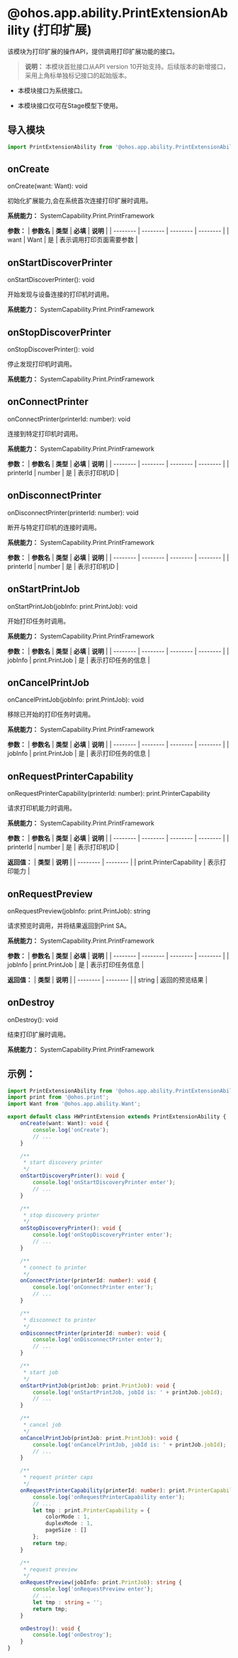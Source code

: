 # @ohos.app.ability.PrintExtensionAbility (打印扩展)

该模块为打印扩展的操作API，提供调用打印扩展功能的接口。

> **说明：**
> 本模块首批接口从API version 10开始支持。后续版本的新增接口，采用上角标单独标记接口的起始版本。

- 本模块接口为系统接口。

- 本模块接口仅可在Stage模型下使用。

## 导入模块

```ts
import PrintExtensionAbility from '@ohos.app.ability.PrintExtensionAbility';
```

## onCreate

onCreate(want: Want): void

初始化扩展能力,会在系统首次连接打印扩展时调用。

**系统能力：** SystemCapability.Print.PrintFramework

**参数：**
| **参数名** | **类型** | **必填** | **说明** |
| -------- | -------- | -------- | -------- |
| want | Want | 是 | 表示调用打印页面需要参数 |

## onStartDiscoverPrinter

onStartDiscoverPrinter(): void

开始发现与设备连接的打印机时调用。

**系统能力：** SystemCapability.Print.PrintFramework

## onStopDiscoverPrinter

onStopDiscoverPrinter(): void

停止发现打印机时调用。

**系统能力：** SystemCapability.Print.PrintFramework

## onConnectPrinter

onConnectPrinter(printerId: number): void

连接到特定打印机时调用。

**系统能力：** SystemCapability.Print.PrintFramework

**参数：**
| **参数名** | **类型** | **必填** | **说明** |
| -------- | -------- | -------- | -------- |
| printerId | number | 是 | 表示打印机ID |

## onDisconnectPrinter

onDisconnectPrinter(printerId: number): void

断开与特定打印机的连接时调用。

**系统能力：** SystemCapability.Print.PrintFramework

**参数：**
| **参数名** | **类型** | **必填** | **说明** |
| -------- | -------- | -------- | -------- |
| printerId | number | 是 | 表示打印机ID |

## onStartPrintJob

onStartPrintJob(jobInfo: print.PrintJob): void

开始打印任务时调用。

**系统能力：** SystemCapability.Print.PrintFramework

**参数：**
| **参数名** | **类型** | **必填** | **说明** |
| -------- | -------- | -------- | -------- |
| jobInfo | print.PrintJob | 是 | 表示打印任务的信息 |

## onCancelPrintJob

onCancelPrintJob(jobInfo: print.PrintJob): void

移除已开始的打印任务时调用。

**系统能力：** SystemCapability.Print.PrintFramework

**参数：**
| **参数名** | **类型** | **必填** | **说明** |
| -------- | -------- | -------- | -------- |
| jobInfo | print.PrintJob | 是 | 表示打印任务的信息 |

## onRequestPrinterCapability

onRequestPrinterCapability(printerId: number): print.PrinterCapability

请求打印机能力时调用。

**系统能力：** SystemCapability.Print.PrintFramework

**参数：**
| **参数名** | **类型** | **必填** | **说明** |
| -------- | -------- | -------- | -------- |
| printerId | number | 是 | 表示打印机ID |

**返回值：**
| **类型** | **说明** |
| -------- | -------- |
| print.PrinterCapability | 表示打印能力 |

## onRequestPreview

onRequestPreview(jobInfo: print.PrintJob): string

请求预览时调用，并将结果返回到Print SA。

**系统能力：** SystemCapability.Print.PrintFramework

**参数：**
| **参数名** | **类型** | **必填** | **说明** |
| -------- | -------- | -------- | -------- |
| jobInfo | print.PrintJob | 是 | 表示打印任务信息 |

**返回值：**
| **类型** | **说明** |
| -------- | -------- |
| string | 返回的预览结果 |

## onDestroy

onDestroy(): void

结束打印扩展时调用。

**系统能力：** SystemCapability.Print.PrintFramework

## **示例：**

```ts
import PrintExtensionAbility from '@ohos.app.ability.PrintExtensionAbility';
import print from '@ohos.print';
import Want from '@ohos.app.ability.Want';

export default class HWPrintExtension extends PrintExtensionAbility {
    onCreate(want: Want): void {
        console.log('onCreate');
        // ...
    }

    /**
     * start discovery printer
     */
    onStartDiscoveryPrinter(): void {
        console.log('onStartDiscoveryPrinter enter');
        // ...
    }

    /**
     * stop discovery printer
     */
    onStopDiscoveryPrinter(): void {
        console.log('onStopDiscoveryPrinter enter');
        // ...
    }

    /**
     * connect to printer
     */
    onConnectPrinter(printerId: number): void {
        console.log('onConnectPrinter enter');
        // ...
    }

    /**
     * disconnect to printer
     */
    onDisconnectPrinter(printerId: number): void {
        console.log('onDisconnectPrinter enter');
        // ...
    }

    /**
     * start job
     */
    onStartPrintJob(printJob: print.PrintJob): void {
        console.log('onStartPrintJob, jobId is: ' + printJob.jobId);
        // ...
    }

    /**
     * cancel job
     */
    onCancelPrintJob(printJob: print.PrintJob): void {
        console.log('onCancelPrintJob, jobId is: ' + printJob.jobId);
        // ...
    }

    /**
     * request printer caps
     */
    onRequestPrinterCapability(printerId: number): print.PrinterCapability {
        console.log('onRequestPrinterCapability enter');
        // ...
        let tmp : print.PrinterCapability = {
            colorMode : 1,
            duplexMode : 1,
            pageSize : []
        };
        return tmp;
    }

    /**
     * request preview
     */
    onRequestPreview(jobInfo: print.PrintJob): string {
        console.log('onRequestPreview enter');
        // ...
        let tmp : string = '';
        return tmp;
    }

    onDestroy(): void {
        console.log('onDestroy');
    }
}
```